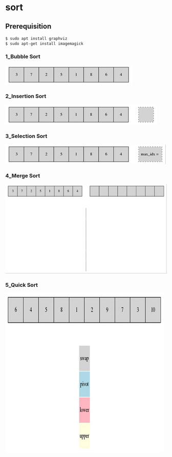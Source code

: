 # sort

## Prerequisition

```
$ sudo apt install graphviz
$ sudo apt-get install imagemagick
```

  

### 1\_Bubble Sort

![](./abf03d71-cc87-438c-80dc-5d59b05aa0e5.gif)  

### 2\_Insertion Sort

![](./b18c90c5-e9a6-4cd2-a115-46f302c69c26.gif)

  

### 3\_Selection Sort

![](./d3cda420-efde-4045-aa51-b3272f1b8862.gif)

### 4\_Merge Sort

![](./e1c29ca8-77aa-4e6b-8f30-0d6d4277cb25.gif)

### 5\_Quick Sort

![](./ff260492-40b0-41c0-86d1-c6e60a2fb764.gif)
